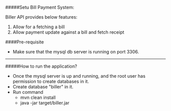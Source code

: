 #####Setu Bill Payment System:
 
Biller API provides below features:
1. Allow for a fetching a bill
2. Allow payment update against a bill and fetch receipt

####Pre-requisite
- Make sure that the mysql db server is running on port 3306.

--------------------------

#####How to run the application?
- Once the mysql server is up and running, and the root user has permission to create databases in it.
- Create database "biller" in it.
- Run command
     - mvn clean install
     - java -jar target/biller.jar
    

